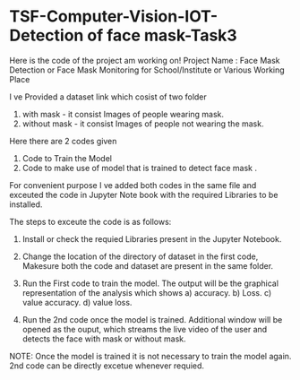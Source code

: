# TSF-Computer-Vision-IOT-Detection of face mask-Task3

Here is the code of the project am working on!
Project Name : Face Mask Detection or Face Mask Monitoring for School/Institute or Various Working Place

I ve Provided a dataset link which cosist of two folder    
1. with mask     - it consist Images of people wearing mask.
2. without mask  - it consist Images of people not wearing the mask.
                                                      


Here there are 2 codes given    
1. Code to Train the Model
2. Code to make use of model that is trained to detect face mask .
             
             
                                
For convenient purpose I ve added both codes in the same file and exceuted the code in Jupyter Note book with the required Libraries to be installed.                                

The steps to exceute the code is as follows: 

1. Install or check the requied Libraries present in the Jupyter Notebook.

2. Change the location of the directory of dataset in the first code, Makesure both the code and dataset are present in the same folder. 
 
3. Run the First code to train the model. The output will be the graphical representation of the analysis which shows
a) accuracy.
b) Loss.
c) value accuracy.
d) value loss.

4. Run the 2nd code once the model is trained. Additional window will be opened as the ouput, which streams the live video of the user and detects the face with mask or without mask.


NOTE: Once the model is trained it is not necessary to train the model again. 2nd code can be directly excetue whenever requied.

